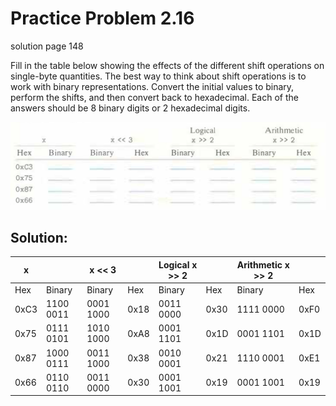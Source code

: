 # Practice Problem 2.16
solution page 148

Fill in the table below showing the effects of the different shift operations on single­-byte quantities. The best way to think about shift operations is to work with binary representations. Convert the initial values to binary, perform the shifts, and then convert back to hexadecimal. Each of the answers should be 8 binary digits or 2 hexadecimal digits.

![](images/2.16.jpg)

## Solution:
|x||x << 3||Logical x >> 2|| Arithmetic x >> 2||
|-|-|-|-|-|-|-|-|
|Hex|Binary|Binary|Hex|Binary|Hex|Binary|Hex|
|0xC3|1100 0011|0001 1000|0x18|0011 0000|0x30|1111 0000|0xF0|
|0x75|0111 0101|1010 1000|0xA8|0001 1101|0x1D|0001 1101|0x1D|
|0x87|1000 0111|0011 1000|0x38|0010 0001|0x21|1110 0001|0xE1|
|0x66|0110 0110|0011 0000|0x30|0001 1001|0x19|0001 1001|0x19|